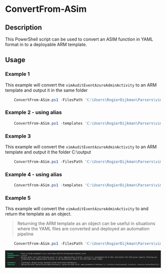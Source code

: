 # ConvertFrom-ASim

## Description

This PowerShell script can be used to convert an ASIM function in YAML format in to a deployable ARM template.</br>

## Usage

### Example 1

This example will convert the `vimAuditEventAzureAdminActivity` to an ARM template and output it in the same folder

```powershell
    ConvertFrom-ASim.ps1 -FilesPath 'C:\Users\RogierDijkman\Parsers\vimAuditEventAzureAdminActivity.yaml'
```

### Example 2 - using alias
```powershell
    ConvertFrom-ASim.ps1 -templates 'C:\Users\RogierDijkman\Parsers\vimAuditEventAzureAdminActivity.yaml'
```

### Example 3

This example will convert the `vimAuditEventAzureAdminActivity` to an ARM template and output it the folder C:\output

```powershell
    ConvertFrom-ASim.ps1 -FilesPath 'C:\Users\RogierDijkman\Parsers\vimAuditEventAzureAdminActivity.yaml' -OutputFolder 'C:\output'
```
### Example 4 - using alias

```powershell
    ConvertFrom-ASim.ps1 -templates 'C:\Users\RogierDijkman\Parsers\vimAuditEventAzureAdminActivity.yaml' -dest 'C:\output'
```

### Example 5

This example will convert the `vimAuditEventAzureAdminActivity` to and return the template as an object.
> Returning the ARM template as an object can be useful in situations where the YAML files are converted and deployed an automation pipeline

```powershell
    ConvertFrom-ASim.ps1 -FilesPath 'C:\Users\RogierDijkman\Parsers\vimAuditEventAzureAdminActivity.yaml' -ReturnObject
```

![returnObject](image.png)